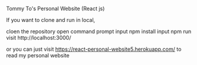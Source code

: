 Tommy To's Personal Website (React js)

If you want to clone and run in local,

  cloen the repository
  open command prompt
  input npm install
  input npm run
  visit http://localhost:3000/

or you can just visit https://react-personal-website5.herokuapp.com/ to read my personal website

